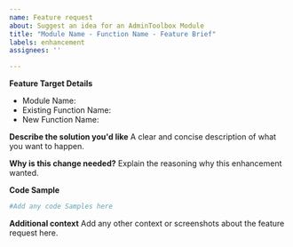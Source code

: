```yaml
---
name: Feature request
about: Suggest an idea for an AdminToolbox Module
title: "Module Name - Function Name - Feature Brief"
labels: enhancement
assignees: ''

---
```


**Feature Target Details**
- Module Name:
- Existing Function Name:
- New Function Name:

**Describe the solution you'd like**
A clear and concise description of what you want to happen.

**Why is this change needed?**
Explain the reasoning why this enhancement wanted.

**Code Sample**
```PowerShell
#Add any code Samples here
```

**Additional context**
Add any other context or screenshots about the feature request here.
